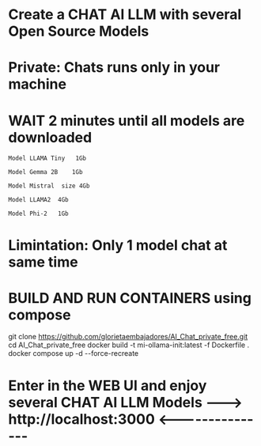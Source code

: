# Create a CHAT AI LLM with several Open Source Models 
# Private: Chats runs only in your machine
# WAIT 2 minutes until  all models are downloaded    
    Model LLAMA Tiny   1Gb
 
    Model Gemma 2B    1Gb
 
    Model Mistral  size 4Gb 
 
    Model LLAMA2  4Gb 
 
    Model Phi-2   1Gb 
 
# Limintation: Only 1 model chat at same time  

# BUILD AND RUN CONTAINERS using compose 

git clone https://github.com/glorietaembajadores/AI_Chat_private_free.git
cd AI_Chat_private_free
docker build -t mi-ollama-init:latest -f Dockerfile .
docker compose up -d --force-recreate

# Enter in the WEB UI and enjoy several CHAT AI LLM Models  --->  http://localhost:3000  <---------------
